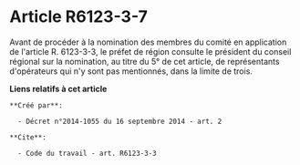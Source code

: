 # Article R6123-3-7

Avant de procéder à la nomination des membres du comité en application de l'article R. 6123-3-3, le préfet de région consulte
le président du conseil régional sur la nomination, au titre du 5° de cet article, de représentants d'opérateurs qui n'y sont
pas mentionnés, dans la limite de trois.

**Liens relatifs à cet article**

	**Créé par**:

	  - Décret n°2014-1055 du 16 septembre 2014 - art. 2

	**Cite**:

	  - Code du travail - art. R6123-3-3
